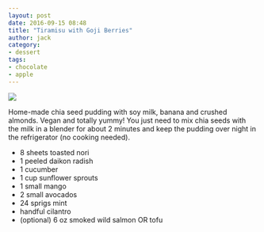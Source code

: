 ```yaml
---
layout: post
date: 2016-09-15 08:48
title: "Tiramisu with Goji Berries"
author: jack
category:
- dessert
tags:
- chocolate
- apple
---
```


<img src="http://farm4.staticflickr.com/3499/3462053584_4c60d44c32_b.jpg" />

Home-made chia seed pudding with soy milk, banana and crushed almonds. Vegan and totally yummy! You just need to mix chia seeds with the milk in a blender for about 2 minutes and keep the pudding over night in the refrigerator (no cooking needed).

<ul>
    <li>8 sheets toasted nori</li>
    <li>1 peeled daikon radish</li>
    <li>1 cucumber</li>
    <li>1 cup sunflower sprouts</li>
    <li>1 small mango</li>
    <li>2 small avocados</li>
    <li>24 sprigs mint</li>
    <li>handful cilantro</li>
    <li>(optional) 6 oz smoked wild salmon OR tofu</li>
</ul>